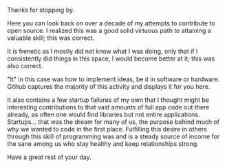 Thanks for stopping by.

Here you can look back on over a decade of my attempts to contribute to open source. I realized this was a good solid virtuous path to attaining a valuable skill; this was correct.

It is frenetic as I mostly did not know what I was doing, only that if I consistently did things in this space, I would become better at it; this was also correct.

"It" in this case was how to implement ideas, be it in software or hardware. Github captures the majority of this activity and displays it for you here.

It also contains a few startup failures of my own that I thought might be interesting contributions to that vast amounts of full app code out there already, as often one would find libraries but not entire applications. Startups... that was the dream for many of us, the purpose behind much of why we wanted to code in the first place. Fulfilling this desire in others through this skill of programming was and is a steady source of income for the sane among us who stay healthy and keep relationships strong.

Have a great rest of your day.
